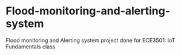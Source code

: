 # Flood-monitoring-and-alerting-system
Flood monitoring and Alerting system project done for ECE3501: IoT Fundamentals class
